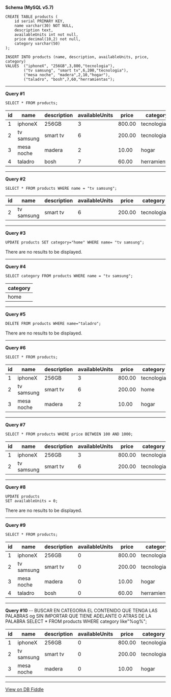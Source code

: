 **Schema (MySQL v5.7)**

    CREATE TABLE products (
    	id serial PRIMARY KEY,
        name varchar(30) NOT NULL,
        description text,
        availableUnits int not null,
        price decimal(10,2) not null,
        category varchar(50)    
    );
    
    INSERT INTO products (name, description, availableUnits, price, category) 
    VALUES	("iphoneX", "256GB",3,800,"tecnologia"),
    		("tv samsung", "smart tv",6,200,"tecnologia"),
    		("mesa noche", "madera",2,10,"hogar"),
            ("taladro", "bosh",7,60,"herramientas");
    

---

**Query #1**

    SELECT * FROM products;

| id  | name       | description | availableUnits | price  | category     |
| --- | ---------- | ----------- | -------------- | ------ | ------------ |
| 1   | iphoneX    | 256GB       | 3              | 800.00 | tecnologia   |
| 2   | tv samsung | smart tv    | 6              | 200.00 | tecnologia   |
| 3   | mesa noche | madera      | 2              | 10.00  | hogar        |
| 4   | taladro    | bosh        | 7              | 60.00  | herramientas |

---
**Query #2**

    SELECT * FROM products WHERE name = "tv samsung";

| id  | name       | description | availableUnits | price  | category   |
| --- | ---------- | ----------- | -------------- | ------ | ---------- |
| 2   | tv samsung | smart tv    | 6              | 200.00 | tecnologia |

---
**Query #3**

    UPDATE products SET category="home" WHERE name= "tv samsung";

There are no results to be displayed.

---
**Query #4**

    SELECT category FROM products WHERE name = "tv samsung";

| category |
| -------- |
| home     |

---
**Query #5**

    DELETE FROM products WHERE name="taladro";

There are no results to be displayed.

---
**Query #6**

    SELECT * FROM products;

| id  | name       | description | availableUnits | price  | category   |
| --- | ---------- | ----------- | -------------- | ------ | ---------- |
| 1   | iphoneX    | 256GB       | 3              | 800.00 | tecnologia |
| 2   | tv samsung | smart tv    | 6              | 200.00 | home       |
| 3   | mesa noche | madera      | 2              | 10.00  | hogar      |

---
**Query #7**

    SELECT * FROM products WHERE price BETWEEN 100 AND 1000;

| id  | name       | description | availableUnits | price  | category   |
| --- | ---------- | ----------- | -------------- | ------ | ---------- |
| 1   | iphoneX    | 256GB       | 3              | 800.00 | tecnologia |
| 2   | tv samsung | smart tv    | 6              | 200.00 | tecnologia |

---
**Query #8**

    UPDATE products 
    SET availableUnits = 0;

There are no results to be displayed.

---
**Query #9**

    SELECT * FROM products;

| id  | name       | description | availableUnits | price  | category     |
| --- | ---------- | ----------- | -------------- | ------ | ------------ |
| 1   | iphoneX    | 256GB       | 0              | 800.00 | tecnologia   |
| 2   | tv samsung | smart tv    | 0              | 200.00 | tecnologia   |
| 3   | mesa noche | madera      | 0              | 10.00  | hogar        |
| 4   | taladro    | bosh        | 0              | 60.00  | herramientas |

---
**Query #10**
-- BUSCAR EN CATEGORIA EL CONTENIDO QUE TENGA LAS PALABRAS og SIN IMPORTAR QUE TIENE ADELANTE O ATRAS DE LA PALABRA
    SELECT * FROM products WHERE category like"%og%";

| id  | name       | description | availableUnits | price  | category   |
| --- | ---------- | ----------- | -------------- | ------ | ---------- |
| 1   | iphoneX    | 256GB       | 0              | 800.00 | tecnologia |
| 2   | tv samsung | smart tv    | 0              | 200.00 | tecnologia |
| 3   | mesa noche | madera      | 0              | 10.00  | hogar      |

---


[View on DB Fiddle](https://www.db-fiddle.com/)